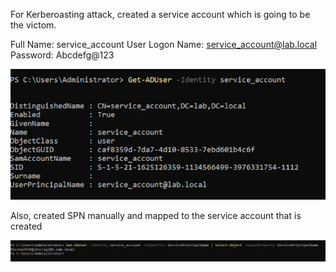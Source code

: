 For Kerberoasting attack, created a service account which is going to be the victom.

Full Name: service_account
User Logon Name: service_account@lab.local
Password: Abcdefg@123

![service account creation](../screenshots/service_account1.png)

Also, created SPN manually and mapped to the service account that is created

![spn creation](../screenshots/spn_creation.png)